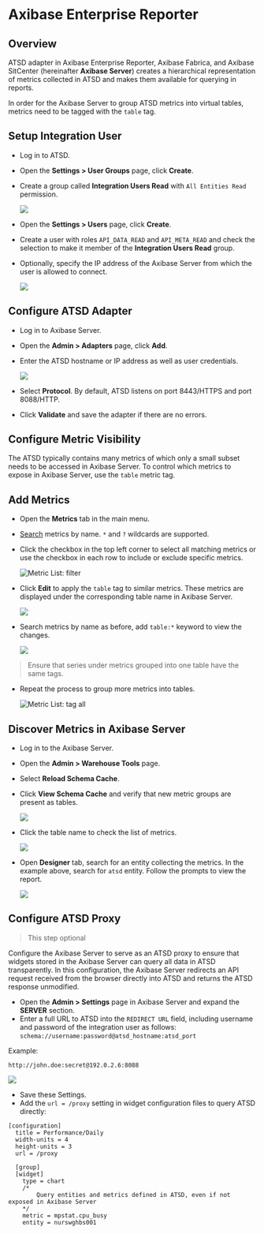 # Axibase Enterprise Reporter

## Overview

ATSD adapter in Axibase Enterprise Reporter, Axibase Fabrica, and Axibase SitCenter (hereinafter **Axibase Server**) creates a hierarchical representation of metrics
collected in ATSD and makes them available for querying in reports.

In order for the Axibase Server to group ATSD metrics into virtual tables, metrics need to be tagged with the `table` tag.

## Setup Integration User

* Log in to ATSD.
* Open the **Settings > User Groups** page, click **Create**.
* Create a group called **Integration Users Read** with `All Entities Read` permission.

  ![](./user-group.png)

* Open the **Settings > Users** page, click **Create**.
* Create a user with roles `API_DATA_READ` and `API_META_READ` and check the selection to make it member of the **Integration Users Read** group.
* Optionally, specify the IP address of the Axibase Server from which the user is allowed to connect.

  ![](./user.png)

## Configure ATSD Adapter

* Log in to Axibase Server.
* Open the **Admin > Adapters** page, click **Add**.
* Enter the ATSD hostname or IP address as well as user credentials.

  ![](./atsd-adapter.png)

* Select **Protocol**. By default, ATSD listens on port 8443/HTTPS and port 8088/HTTP.
* Click **Validate** and save the adapter if there are no errors.

## Configure Metric Visibility

The ATSD typically contains many metrics of which only a small subset needs to be accessed in Axibase Server.
To control which metrics to expose in Axibase Server, use the `table` metric tag.

## Add Metrics

* Open the **Metrics** tab in the main menu.
* [Search](../../search/metric-search.md) metrics by name. `*` and `?` wildcards are supported.
* Click the checkbox in the top left corner to select all matching metrics or use the checkbox in each row to include or exclude specific metrics.

  ![Metric List: filter](./metric-search.png)

* Click **Edit** to apply the `table` tag to similar metrics. These metrics are displayed under the corresponding table name in Axibase Server.

  ![](./jvm_tag.png)

* Search metrics by name as before, add `table:*` keyword to view the changes.

  ![](./jvm_tag_table.png)

> Ensure that series under metrics grouped into one table have the same tags.

* Repeat the process to group more metrics into tables.

  ![Metric List: tag all](./metric-table-tag-all.png)

## Discover Metrics in Axibase Server

* Log in to the Axibase Server.
* Open the **Admin > Warehouse Tools** page.
* Select **Reload Schema Cache**.
* Click **View Schema Cache** and verify that new metric groups are present as tables.

  ![](./view_schema.png)

* Click the table name to check the list of metrics.

  ![](./view_schema_jvm_table.png)

* Open **Designer** tab, search for an entity collecting the metrics. In the example above, search for `atsd` entity. Follow the prompts to view the report.

  ![](./designer.png)

## Configure ATSD Proxy

> This step optional

Configure the Axibase Server to serve as an ATSD proxy to ensure that widgets stored in the Axibase Server can query all data in ATSD transparently. In this configuration, the Axibase Server redirects an API request received from the browser directly into ATSD and returns the ATSD response unmodified.

* Open the **Admin > Settings** page in Axibase Server and expand the **SERVER** section.
* Enter a full URL to ATSD into the `REDIRECT URL` field, including username and password of the integration user as follows: `schema://username:password@atsd_hostname:atsd_port`

Example:

`http://john.doe:secret@192.0.2.6:8088`

![](./redirect_settings.png)

* Save these Settings.
* Add the `url = /proxy` setting in widget configuration files to query ATSD directly:

```ls
[configuration]
  title = Performance/Daily
  width-units = 4
  height-units = 3
  url = /proxy

  [group]
  [widget]
    type = chart
    /*
        Query entities and metrics defined in ATSD, even if not exposed in Axibase Server
    */
    metric = mpstat.cpu_busy
    entity = nurswghbs001
```

